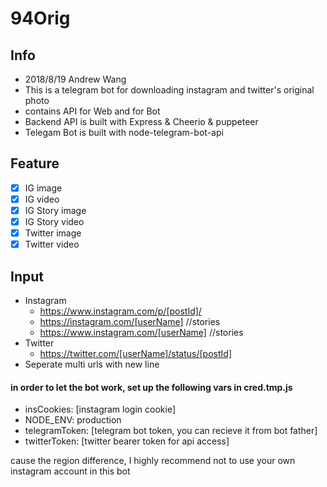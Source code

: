 # 94Orig

## Info

- 2018/8/19 Andrew Wang
- This is a telegram bot for downloading instagram and twitter's original photo
- contains API for Web and for Bot
- Backend API is built with Express & Cheerio & puppeteer
- Telegam Bot is built with node-telegram-bot-api

## Feature

- [X] IG image
- [X] IG video
- [X] IG Story image
- [X] IG Story video
- [X] Twitter image
- [X] Twitter video

## Input

- Instagram
  - https://www.instagram.com/p/[postId]/
  - https://instagram.com/[userName] //stories
  - https://www.instagram.com/[userName] //stories
- Twitter
  - https://twitter.com/[userName]/status/[postId]
- Seperate multi urls with new line

#### in order to let the bot work, set up the following vars in cred.tmp.js

- insCookies: [instagram login cookie]
- NODE_ENV: production
- telegramToken: [telegram bot token, you can recieve it from bot father]
- twitterToken: [twitter bearer token for api access]

cause the region difference, I highly recommend not to use your own instagram account in this bot
